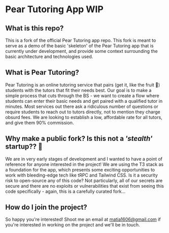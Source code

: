 # Pear Tutoring App WIP

## What is this repo?

This is a fork of the official Pear Tutoring app repo. This fork is meant to serve as a demo of the basic 'skeleton' of the Pear Tutoring app that is currently under development, and provide some context surrounding the basic architecture and technologies used.

## What is Pear Tutoring?
Pear Tutoring is an online tutoring service that pairs (get it, like the fruit 🍐) students with the tutors that fit their needs best. Our goal is to make a simple process that cuts through the BS - we want to create a flow where students can enter their basic needs and get paired with a qualified tutor in minutes. Most services out there ask a ridiculous number of questions or require students to reach out to tutors directly, not to mention they charge obsurd fees. We are looking to establish a low, affordable rate for all tutors, and give them 90% commission. 

## Why make a public fork? Is this not a _'stealth'_ startup?? 🤔
We are in very early stages of development and I wanted to have a point of reference for anyone interested in the project! We are using the T3 stack as a foundation for the app, which presents some exciting opportunities to work with bleeding-edge tech like tRPC and Tailwind CSS. Is it a security risk to open-source any of this code? Not particularly, all of our secrets are secure and there are no exploits or vulnerabilities that exist from seeing this code specifically - again, this is a carefully curated fork...

## How do I join the project?
So happy you're interested! Shoot me an email at matia1606@gmail.com if you're interested in working on the project and we'll be in touch.
